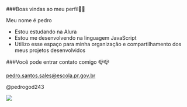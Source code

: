 ###Boas vindas ao meu perfil💙💙

Meu nome é pedro

- Estou estudando na Alura 
- Estou me desenvolvendo na linguagem JavaScript
- Utilizo esse espaço para minha organização e compartilhamento dos meus projetos desenvolvidos

###Você pode entrar contato comigo 📪📪

pedro.santos.sales@escola.pr.gov.br

@pedrogod243

![](https://media.tenor.com/Y4hwOH8mE2QAAAAS/luffy-wano.gif)
